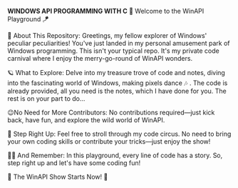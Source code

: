 **WINDOWS API PROGRAMMING WITH C**
🚀 Welcome to the WinAPI Playground 🪁

🎉 About This Repository:
Greetings, my fellow explorer of Windows' peculiar peculiarities! You've just landed in my personal amusement park of Windows programming. This isn't your typical repo. It's my private code carnival where I enjoy the merry-go-round of WinAPI wonders.

🪐 What to Explore:
Delve into my treasure trove of code and notes, diving into the fascinating world of Windows, making pixels dance 🎶 . The code is already provided, all you need is the notes, which I have done for you. The rest is on your part to do...

😉No Need for More Contributors:
No contributions required—just kick back, have fun, and explore the wild world of WinAPI.

🎈 Step Right Up:
Feel free to stroll through my code circus. No need to bring your own coding skills or contribute your tricks—just enjoy the show!

🤹‍♀️ And Remember:
In this playground, every line of code has a story. So, step right up and let's have some coding fun!

🎪 The WinAPI Show Starts Now! 🎠


